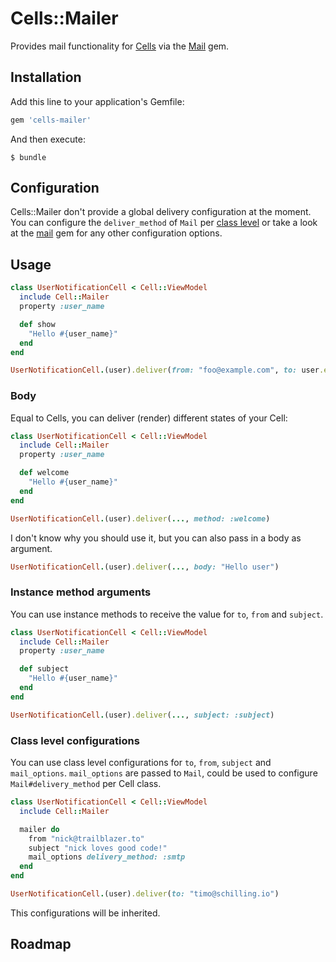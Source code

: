 # Cells::Mailer

Provides mail functionality for [Cells](https://github.com/apotonick/cells/) via the [Mail](https://github.com/mikel/mail) gem.

## Installation

Add this line to your application's Gemfile:

```ruby
gem 'cells-mailer'
```

And then execute:

    $ bundle

## Configuration

Cells::Mailer don't provide a global delivery configuration at the moment. 
You can configure the `deliver_method` of `Mail` per [class level](#class-level-configurations) or take a look 
at the [mail](https://github.com/mikel/mail) gem for any other configuration options.

## Usage

```ruby
class UserNotificationCell < Cell::ViewModel
  include Cell::Mailer
  property :user_name

  def show
    "Hello #{user_name}"
  end
end

UserNotificationCell.(user).deliver(from: "foo@example.com", to: user.email, subject: "Hello")
```

### Body

Equal to Cells, you can deliver (render) different states of your Cell:

```ruby
class UserNotificationCell < Cell::ViewModel
  include Cell::Mailer
  property :user_name

  def welcome
    "Hello #{user_name}"
  end
end

UserNotificationCell.(user).deliver(..., method: :welcome)
```

I don't know why you should use it, but you can also pass in a body as argument.

```ruby
UserNotificationCell.(user).deliver(..., body: "Hello user")
```

### Instance method arguments

You can use instance methods to receive the value for `to`, `from` and `subject`.

```ruby
class UserNotificationCell < Cell::ViewModel
  include Cell::Mailer
  property :user_name

  def subject
    "Hello #{user_name}"
  end
end

UserNotificationCell.(user).deliver(..., subject: :subject)
```

### Class level configurations

You can use class level configurations for `to`, `from`, `subject` and `mail_options`.
`mail_options` are passed to `Mail`, could be used to configure `Mail#delivery_method` per Cell class.

```ruby
class UserNotificationCell < Cell::ViewModel
  include Cell::Mailer

  mailer do
    from "nick@trailblazer.to"
    subject "nick loves good code!"
    mail_options delivery_method: :smtp
  end
end

UserNotificationCell.(user).deliver(to: "timo@schilling.io")
```

This configurations will be inherited.

## Roadmap
